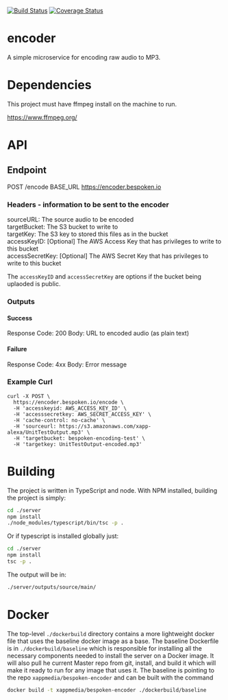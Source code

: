 [![Build Status](https://travis-ci.org/bespoken/encoder.svg?branch=master)](https://travis-ci.org/bespoken/encoder)
[![Coverage Status](https://coveralls.io/repos/github/XappMedia/BespokenEncoder/badge.svg?branch=master)](https://coveralls.io/github/XappMedia/BespokenEncoder?branch=master)

# encoder

A simple microservice for encoding raw audio to MP3.

# Dependencies

This project must have ffmpeg install on the machine to run.

https://www.ffmpeg.org/

# API

## Endpoint

POST /encode
BASE_URL https://encoder.bespoken.io

### Headers - information to be sent to the encoder

sourceURL: The source audio to be encoded  
targetBucket: The S3 bucket to write to  
targetKey: The S3 key to stored this files as in the bucket  
accessKeyID: [Optional] The AWS Access Key that has privileges to write to this bucket  
accessSecretKey: [Optional] The AWS Secret Key that has privileges to write to this bucket  

The `accessKeyID` and `accessSecretKey` are options if the bucket being uplaoded is public. 

### Outputs

#### Success

Response Code: 200
Body:	URL to encoded audio (as plain text)

#### Failure

Response Code: 4xx
Body: Error message

### Example Curl
```
curl -X POST \  
  https://encoder.bespoken.io/encode \  
  -H 'accesskeyid: AWS_ACCESS_KEY_ID' \  
  -H 'accesssecretkey: AWS_SECRET_ACCESS_KEY' \  
  -H 'cache-control: no-cache' \  
  -H 'sourceurl: https://s3.amazonaws.com/xapp-alexa/UnitTestOutput.mp3' \  
  -H 'targetbucket: bespoken-encoding-test' \  
  -H 'targetkey: UnitTestOutput-encoded.mp3'
```

# Building

The project is written in TypeScript and node. With NPM installed, building the project is simply:

``` bash
cd ./server
npm install
./node_modules/typescript/bin/tsc -p .
```

Or if typescript is installed globally just:

``` bash
cd ./server
npm install
tsc -p .
```

The output will be in:

``` bash 
./server/outputs/source/main/
```

# Docker

The top-level `./dockerbuild` directory contains a more lightweight docker file that uses the baseline docker image as a base.  The baseline Dockerfile is in `./dockerbuild/baseline` which is responsible for installing all the necessary components needed to install the server on a Docker image.  It will also pull he current Master repo from git, install, and build it which will make it ready to run for any image that uses it.  The baseline is pointing to the repo `xappmedia/bespoken-encoder` and can be built with the command

``` bash
docker build -t xappmedia/bespoken-encoder ./dockerbuild/baseline
```
